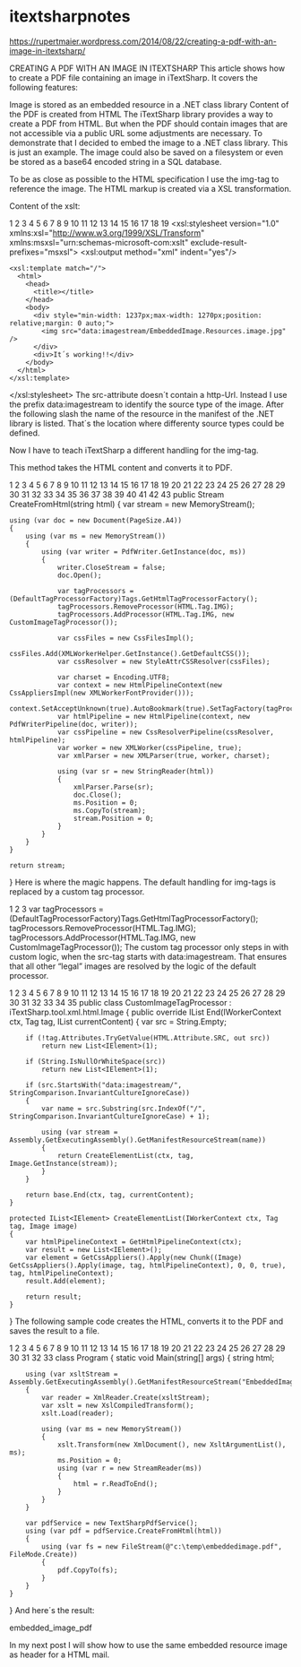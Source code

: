 # itextsharpnotes

https://rupertmaier.wordpress.com/2014/08/22/creating-a-pdf-with-an-image-in-itextsharp/

CREATING A PDF WITH AN IMAGE IN ITEXTSHARP
This article shows how to create a PDF file containing an image in iTextSharp. It covers the following features:

Image is stored as an embedded resource in a .NET class library
Content of the PDF is created from HTML
The iTextSharp library provides a way to create a PDF from HTML. But when the PDF should contain images that are not accessible via a public URL some adjustments are necessary. To demonstrate that I decided to embed the image to a .NET class library. This is just an example. The image could also be saved on a filesystem or even be stored as a base64 encoded string in a SQL database.

To be as close as possible to the HTML specification I use the img-tag to reference the image. The HTML markup is created via a XSL transformation.

Content of the xslt:

1
2
3
4
5
6
7
8
9
10
11
12
13
14
15
16
17
18
19
<xsl:stylesheet version="1.0" xmlns:xsl="http://www.w3.org/1999/XSL/Transform"
                              xmlns:msxsl="urn:schemas-microsoft-com:xslt"
                              exclude-result-prefixes="msxsl">
    <xsl:output method="xml" indent="yes"/>
 
    <xsl:template match="/">
      <html>
        <head>
          <title></title>
        </head>
        <body>
          <div style="min-width: 1237px;max-width: 1270px;position: relative;margin: 0 auto;">
            <img src="data:imagestream/EmbeddedImage.Resources.image.jpg" />
          </div>
          <div>It´s working!!</div>
        </body>
      </html>
    </xsl:template>
</xsl:stylesheet>
The src-attribute doesn´t contain a http-Url. Instead I use the prefix data:imagestream to identify the source type of the image. After the following slash the name of the resource in the manifest of the .NET library is listed. That´s the location where differenty source types could be defined.

Now I have to teach iTextSharp a different handling for the img-tag.

This method takes the HTML content and converts it to PDF.

1
2
3
4
5
6
7
8
9
10
11
12
13
14
15
16
17
18
19
20
21
22
23
24
25
26
27
28
29
30
31
32
33
34
35
36
37
38
39
40
41
42
43
public Stream CreateFromHtml(string html)
{
    var stream = new MemoryStream();
 
    using (var doc = new Document(PageSize.A4))
    {
        using (var ms = new MemoryStream())
        {
            using (var writer = PdfWriter.GetInstance(doc, ms))
            {
                writer.CloseStream = false;
                doc.Open();
 
                var tagProcessors = (DefaultTagProcessorFactory)Tags.GetHtmlTagProcessorFactory();
                tagProcessors.RemoveProcessor(HTML.Tag.IMG);
                tagProcessors.AddProcessor(HTML.Tag.IMG, new CustomImageTagProcessor()); 
 
                var cssFiles = new CssFilesImpl();
                cssFiles.Add(XMLWorkerHelper.GetInstance().GetDefaultCSS());
                var cssResolver = new StyleAttrCSSResolver(cssFiles);
 
                var charset = Encoding.UTF8;
                var context = new HtmlPipelineContext(new CssAppliersImpl(new XMLWorkerFontProvider()));
                context.SetAcceptUnknown(true).AutoBookmark(true).SetTagFactory(tagProcessors);
                var htmlPipeline = new HtmlPipeline(context, new PdfWriterPipeline(doc, writer));
                var cssPipeline = new CssResolverPipeline(cssResolver, htmlPipeline);
                var worker = new XMLWorker(cssPipeline, true);
                var xmlParser = new XMLParser(true, worker, charset);
 
                using (var sr = new StringReader(html))
                {
                    xmlParser.Parse(sr);
                    doc.Close();
                    ms.Position = 0;
                    ms.CopyTo(stream);
                    stream.Position = 0;
                }
            }
        }
    }
 
    return stream;
}
Here is where the magic happens. The default handling for img-tags is replaced by a custom tag processor.

1
2
3
var tagProcessors = (DefaultTagProcessorFactory)Tags.GetHtmlTagProcessorFactory();
tagProcessors.RemoveProcessor(HTML.Tag.IMG);
tagProcessors.AddProcessor(HTML.Tag.IMG, new CustomImageTagProcessor());
The custom tag processor only steps in with custom logic, when the src-tag starts with data:imagestream. That ensures that all other “legal” images are resolved by the logic of the default processor.

1
2
3
4
5
6
7
8
9
10
11
12
13
14
15
16
17
18
19
20
21
22
23
24
25
26
27
28
29
30
31
32
33
34
35
public class CustomImageTagProcessor : iTextSharp.tool.xml.html.Image
{
    public override IList<IElement> End(IWorkerContext ctx, Tag tag, IList<IElement> currentContent)
    {
        var src = String.Empty;
 
        if (!tag.Attributes.TryGetValue(HTML.Attribute.SRC, out src))
            return new List<IElement>(1);
 
        if (String.IsNullOrWhiteSpace(src))
            return new List<IElement>(1);
 
        if (src.StartsWith("data:imagestream/", StringComparison.InvariantCultureIgnoreCase))
        {
            var name = src.Substring(src.IndexOf("/", StringComparison.InvariantCultureIgnoreCase) + 1);
 
            using (var stream = Assembly.GetExecutingAssembly().GetManifestResourceStream(name))
            {
                return CreateElementList(ctx, tag, Image.GetInstance(stream));
            }
        }
 
        return base.End(ctx, tag, currentContent);
    }
 
    protected IList<IElement> CreateElementList(IWorkerContext ctx, Tag tag, Image image)
    {
        var htmlPipelineContext = GetHtmlPipelineContext(ctx);
        var result = new List<IElement>();
        var element = GetCssAppliers().Apply(new Chunk((Image) GetCssAppliers().Apply(image, tag, htmlPipelineContext), 0, 0, true), tag, htmlPipelineContext);
        result.Add(element);
 
        return result;
    }
}
The following sample code creates the HTML, converts it to the PDF and saves the result to a file.

1
2
3
4
5
6
7
8
9
10
11
12
13
14
15
16
17
18
19
20
21
22
23
24
25
26
27
28
29
30
31
32
33
class Program
{
    static void Main(string[] args)
    {
        string html;
 
        using (var xsltStream = Assembly.GetExecutingAssembly().GetManifestResourceStream("EmbeddedImage.Resources.Pdf.xslt"))
        {
            var reader = XmlReader.Create(xsltStream);
            var xslt = new XslCompiledTransform();
            xslt.Load(reader);
 
            using (var ms = new MemoryStream())
            {
                xslt.Transform(new XmlDocument(), new XsltArgumentList(), ms);
                ms.Position = 0;
                using (var r = new StreamReader(ms))
                {
                    html = r.ReadToEnd();
                }
            }
        }
 
        var pdfService = new TextSharpPdfService();
        using (var pdf = pdfService.CreateFromHtml(html))
        {
            using (var fs = new FileStream(@"c:\temp\embeddedimage.pdf", FileMode.Create))
            {
                pdf.CopyTo(fs);
            }
        }
    }
}
And here´s the result:

embedded_image_pdf

In my next post I will show how to use the same embedded resource image as header for a HTML mail.

